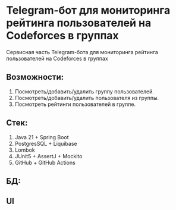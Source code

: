 # Telegram-бот для мониторинга рейтинга пользователей на Codeforces в группах
Сервисная часть Telegram-бота для мониторинга рейтинга пользователей на Codeforces в группах

## Возможности:
1. Посмотреть/добавить/удалить группу пользователей.
2. Посмотреть/добавить/удалить пользователя из группы.
3. Посмотреть рейтинги пользователей в группе.

## Стек: 
1. Java 21 + Spring Boot
2. PostgresSQL + Liquibase
3. Lombok
4. JUnit5 + AssertJ + Mockito
5. GitHub + GitHub Actions

## БД:

## UI

